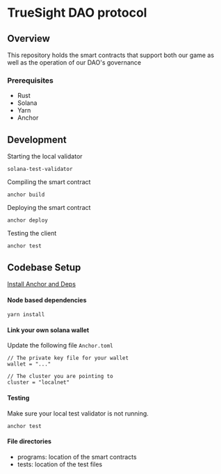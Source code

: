 # TrueSight DAO protocol

## Overview
This repository holds the smart contracts that support both our game as well as the operation of our DAO's governance

### Prerequisites
- Rust
- Solana
- Yarn
- Anchor

## Development
Starting the local validator
```
solana-test-validator
```

Compiling the smart contract
```
anchor build
```

Deploying the smart contract
```
anchor deploy
```

Testing the client
```
anchor test
```

## Codebase Setup
[Install Anchor and Deps](https://project-serum.github.io/anchor/getting-started/installation.html#install-rust)

#### Node based dependencies
```
yarn install
```

#### Link your own solana wallet
Update the following file ```Anchor.toml``` 

```
// The private key file for your wallet
wallet = "..."

// The cluster you are pointing to
cluster = "localnet"
```

#### Testing
Make sure your local test validator is not running.
```
anchor test
```

#### File directories
- programs: location of the smart contracts
- tests: location of the test files